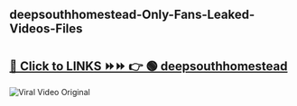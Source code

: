 
 ## deepsouthhomestead-Only-Fans-Leaked-Videos-Files

# <h2><a href="https://mediaupload.pro?deepsouthhomestead">🔗 Click to LINKS ⏩⏩ 👉 🟢 deepsouthhomestead </a></h2>

<a href="https://mediaupload.pro?deepsouthhomestead" rel="nofollow" data-target="animated-image.originalLink"><img src="https://i.ibb.co.com/xMMVF88/686577567.gif" alt="Viral Video Original" style="max-width: 100%; display: inline-block;" data-target="animated-image.originalImage"></a>